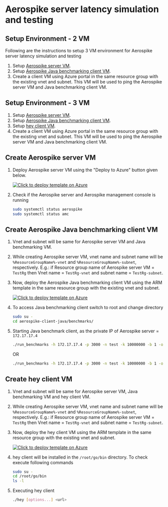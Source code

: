 # Aerospike server latency simulation and testing

## Setup Environment - 2 VM

Following are the instructions to setup 3 VM environment for Aerospike server latency simulation and testing

1. Setup [Aerospike server VM](#create-aerospike-server-vm).
2. Setup [Aerospike Java benchmarking client VM](#create-aerospike-java-benchmarking-client-vm).
3. Create a client VM using Azure portal in the same resource group with the existing vnet and subnet. This VM will be used to ping the Aerospike server VM and Java benchmarking client VM.

## Setup Environment - 3 VM

1. Setup [Aerospike server VM](#create-aerospike-server-vm).
2. Setup [Aerospike Java benchmarking client VM](#create-aerospike-java-benchmarking-client-vm).
3. Setup [hey client VM](#create-hey-client-vm).
4. Create a client VM using Azure portal in the same resource group with the existing vnet and subnet. This VM will be used to ping the Aerospike server VM and Java benchmarking client VM.

## Create Aerospike server VM

1. Deploy Aerospike server VM using the "Deploy to Azure" button given below.

    [![Click to deploy template on Azure](http://azuredeploy.net/deploybutton.png "Click to deploy template on Azure")](https://portal.azure.com/#create/Microsoft.Template/uri/https%3A%2F%2Fraw.githubusercontent.com%2Fazmigproject%2Fe2e-simulation-and-testing%2Fmaster%2Faerospike-server-latency%2Fdeploy-aerospike-server.json)

2. Check if the Aerospike server and Aerospike management console is running
    ```bash
    sudo systemctl status aerospike
    sudo systemctl status amc
    ```

## Create Aerospike Java benchmarking client VM

1. Vnet and subnet will be same for Aerospike server VM and Java benchmarking VM.
2. While creating Aerospike server VM, vnet name and subnet name will be `%ResourceGroupName%-vnet` and `%ResourceGroupName%-subnet`, respectively. E.g.: if Resource group name of Aerospike server VM = `TestRg` then Vnet name = `TestRg-vnet` and subnet name = `TestRg-subnet`.
3. Now, deploy the Aerospike Java benchmarking client VM using the ARM template in the same resource group with the existing vnet and subnet.

    [![Click to deploy template on Azure](http://azuredeploy.net/deploybutton.png "Click to deploy template on Azure")](https://portal.azure.com/#create/Microsoft.Template/uri/https%3A%2F%2Fraw.githubusercontent.com%2Fazmigproject%2Fe2e-simulation-and-testing%2Fmaster%2Faerospike-server-latency%2Fdeploy-aerospike-java-benchmark-client.json)

4. To access Java benchmarking client switch to root and change directory
    ```bash
    sudo su -
    cd aerospike-client-java/benchmarks/
    ```
5. Starting Java benchmark client, as the private IP of Aerospike server = `172.17.17.4`
    ```bash
    ./run_benchmarks -h 172.17.17.4 -p 3000 -n test -k 10000000 -b 1 -o B:256 -w RU,80 -g 6000 -T 1 -z 8 -latency ycsb
    ```
    OR
    ```bash
    ./run_benchmarks -h 172.17.17.4 -p 3000 -n test -k 10000000 -b 1 -o B:256 -w RU,80 -g 6000 -T 1 -z 8 -latency alt,7,1,us
    ```

## Create hey client VM

1. Vnet and subnet will be same for Aerospike server VM, Java benchmarking VM and hey client VM.
2. While creating Aerospike server VM, vnet name and subnet name will be `%ResourceGroupName%-vnet` and `%ResourceGroupName%-subnet`, respectively. E.g.: if Resource group name of Aerospike server VM = `TestRg` then Vnet name = `TestRg-vnet` and subnet name = `TestRg-subnet`.
3. Now, deploy the hey client VM using the ARM template in the same resource group with the existing vnet and subnet.

    [![Click to deploy template on Azure](http://azuredeploy.net/deploybutton.png "Click to deploy template on Azure")](https://portal.azure.com/#create/Microsoft.Template/uri/https%3A%2F%2Fraw.githubusercontent.com%2Fazmigproject%2Fe2e-simulation-and-testing%2Fmaster%2Faerospike-server-latency%2Fdeploy-hey-client.json)

4. hey client will be installed in the `/root/go/bin` directory. To check execute following commands
    ```bash
    sudo su -
    cd /root/go/bin
    ls -l
    ```
5. Executing hey client
    ```bash
    ./hey [options...] <url>
    ```